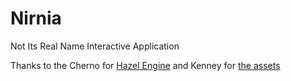 # Nirnia
Not Its Real Name Interactive Application

Thanks to the Cherno for [Hazel Engine](https://github.com/TheCherno/Hazel)
and Kenney for [the assets](https://kenney.nl/assets/rpg-base) 
